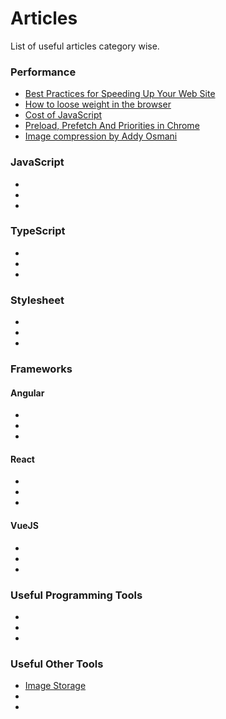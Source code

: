 # Articles #

List of useful articles category wise.

### Performance ###

* [Best Practices for Speeding Up Your Web Site](https://developer.yahoo.com/performance/rules.html)
* [How to loose weight in the browser](https://browserdiet.com)
* [Cost of JavaScript](https://medium.com/dev-channel/the-cost-of-javascript-84009f51e99e)
* [Preload, Prefetch And Priorities in Chrome](https://medium.com/reloading/preload-prefetch-and-priorities-in-chrome-776165961bbf)
* [Image compression by Addy Osmani](https://images.guide/)

### JavaScript ###

* []()
* []()
* []()

### TypeScript ###

* []()
* []()
* []()

### Stylesheet ###

* []()
* []()
* []()

### Frameworks ###
#### Angular ####
* []()
* []()
* []()

#### React ####
* []()
* []()
* []()

#### VueJS ####
* []()
* []()
* []()

### Useful Programming Tools ###

* []()
* []()
* []()

### Useful Other Tools ###

* [Image Storage](https://cloudinary.com/)
* []()
* []()
